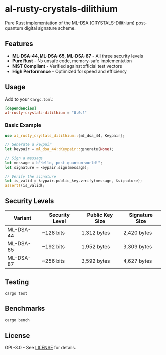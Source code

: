# al-rusty-crystals-dilithium

Pure Rust implementation of the ML-DSA (CRYSTALS-Dilithium) post-quantum digital signature scheme.

## Features

- **ML-DSA-44, ML-DSA-65, ML-DSA-87** - All three security levels
- **Pure Rust** - No unsafe code, memory-safe implementation
- **NIST Compliant** - Verified against official test vectors
- **High Performance** - Optimized for speed and efficiency

## Usage

Add to your `Cargo.toml`:
```toml
[dependencies]
al-rusty-crystals-dilithium = "0.0.2"
```

### Basic Example

```rust
use al_rusty_crystals_dilithium::{ml_dsa_44, Keypair};

// Generate a keypair
let keypair = ml_dsa_44::Keypair::generate(None);

// Sign a message
let message = b"Hello, post-quantum world!";
let signature = keypair.sign(message);

// Verify the signature
let is_valid = keypair.public_key.verify(message, &signature);
assert!(is_valid);
```

## Security Levels

| Variant | Security Level | Public Key Size | Signature Size |
|---------|----------------|-----------------|----------------|
| ML-DSA-44 | ~128 bits | 1,312 bytes | 2,420 bytes |
| ML-DSA-65 | ~192 bits | 1,952 bytes | 3,309 bytes |
| ML-DSA-87 | ~256 bits | 2,592 bytes | 4,627 bytes |

## Testing

```bash
cargo test
```

## Benchmarks

```bash
cargo bench
```

## License

GPL-3.0 - See [LICENSE](../LICENSE) for details.